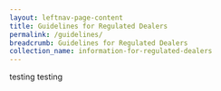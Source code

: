 ```yaml
---
layout: leftnav-page-content
title: Guidelines for Regulated Dealers
permalink: /guidelines/
breadcrumb: Guidelines for Regulated Dealers
collection_name: information-for-regulated-dealers
---
```


testing testing
